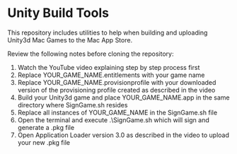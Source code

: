# Unity Build Tools

This repository includes utilities to help when building and uploading Unity3d Mac Games to the Mac App Store. 

Review the following notes before cloning the repository:

1. Watch the YouTube video explaining step by step process first
2. Replace YOUR_GAME_NAME.entitlements with your game name
3. Replace YOUR_GAME_NAME.provisionprofile with your downloaded version of the provisioning profile created as described in the video
4. Build your Unity3d game and place YOUR_GAME_NAME.app in the same directory where SignGame.sh resides
4. Replace all instances of YOUR_GAME_NAME in the SignGame.sh file
5. Open the terminal and execute .\SignGame.sh which will sign and generate a .pkg file
6. Open Application Loader version 3.0 as described in the video to upload your new .pkg file